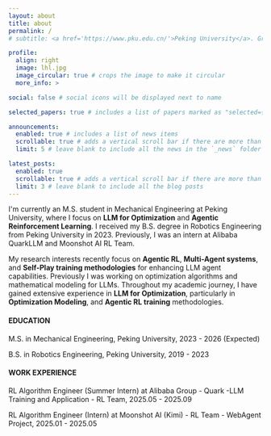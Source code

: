 ```yaml
---
layout: about
title: about
permalink: /
# subtitle: <a href='https://www.pku.edu.cn/'>Peking University</a>. Graduate Student. RL Algorithm Engineer.

profile:
  align: right
  image: lhl.jpg
  image_circular: true # crops the image to make it circular
  more_info: >

social: false # social icons will be displayed next to name

selected_papers: true # includes a list of papers marked as "selected={true}"

announcements:
  enabled: true # includes a list of news items
  scrollable: true # adds a vertical scroll bar if there are more than 3 news items
  limit: 5 # leave blank to include all the news in the `_news` folder

latest_posts:
  enabled: true
  scrollable: true # adds a vertical scroll bar if there are more than 3 new posts items
  limit: 3 # leave blank to include all the blog posts
---
```

I'm currently an M.S. student in Mechanical Engineering at Peking University, where I focus on **LLM for Optimization** and **Agentic Reinforcement Learning**. I received my B.S. degree in Robotics Engineering from Peking University in 2023. Previously, I was an intern at Alibaba QuarkLLM and Moonshot AI RL Team.

My research interests recently focus on **Agentic RL**, **Multi-Agent systems**, and **Self-Play training methodologies** for enhancing LLM agent capabilities. Previously I was working on optimization algorithms and mathematical modeling for LLMs. Throughout my academic journey, I have gained extensive experience in **LLM for Optimization**, particularly in **Optimization Modeling**, and **Agentic RL training** methodologies.

#### EDUCATION

M.S. in Mechanical Engineering, Peking University, 2023 - 2026 (Expected)

B.S. in Robotics Engineering, Peking University, 2019 - 2023

#### WORK EXPERIENCE

RL Algorithm Engineer (Summer Intern) at Alibaba Group - Quark -LLM Training and Application - RL Team, 2025.05 - 2025.09

RL Algorithm Engineer (Intern) at Moonshot AI (Kimi) - RL Team - WebAgent Project, 2025.01 - 2025.05
